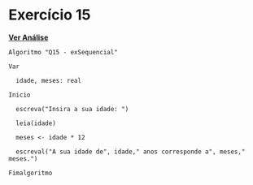 # Exercício 15
[**Ver Análise**](Analise15.md)
```
Algoritmo "Q15 - exSequencial"

Var

  idade, meses: real

Inicio

  escreva("Insira a sua idade: ")
  
  leia(idade)
  
  meses <- idade * 12
  
  escreval("A sua idade de", idade," anos corresponde a", meses," meses.")

Fimalgoritmo
